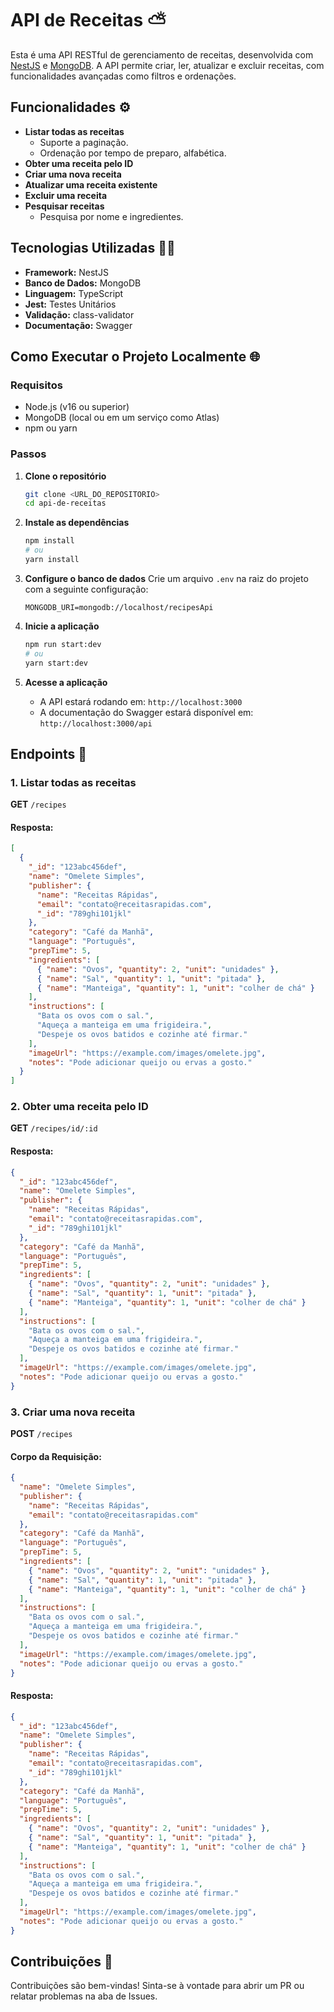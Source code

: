 # API de Receitas ⛅

Esta é uma API RESTful de gerenciamento de receitas, desenvolvida com [NestJS](https://nestjs.com/) e [MongoDB](https://www.mongodb.com/). A API permite criar, ler, atualizar e excluir receitas, com funcionalidades avançadas como filtros e ordenações.

## Funcionalidades ⚙️

- **Listar todas as receitas**
  - Suporte a paginação.
  - Ordenação por tempo de preparo, alfabética.
- **Obter uma receita pelo ID**
- **Criar uma nova receita**
- **Atualizar uma receita existente**
- **Excluir uma receita**
- **Pesquisar receitas**
  - Pesquisa por nome e ingredientes.

## Tecnologias Utilizadas 👨‍💻

- **Framework:** NestJS
- **Banco de Dados:** MongoDB
- **Linguagem:** TypeScript
- **Jest:** Testes Unitários
- **Validação:** class-validator
- **Documentação:** Swagger

## Como Executar o Projeto Localmente 🌐

### Requisitos

- Node.js (v16 ou superior)
- MongoDB (local ou em um serviço como Atlas)
- npm ou yarn

### Passos

1. **Clone o repositório**

   ```bash
   git clone <URL_DO_REPOSITORIO>
   cd api-de-receitas
   ```

2. **Instale as dependências**

   ```bash
   npm install
   # ou
   yarn install
   ```

3. **Configure o banco de dados** Crie um arquivo `.env` na raiz do projeto com a seguinte configuração:

   ```env
   MONGODB_URI=mongodb://localhost/recipesApi
   ```

4. **Inicie a aplicação**

   ```bash
   npm run start:dev
   # ou
   yarn start:dev
   ```

5. **Acesse a aplicação**

   - A API estará rodando em: `http://localhost:3000`
   - A documentação do Swagger estará disponível em: `http://localhost:3000/api`

## Endpoints 🔧

### **1. Listar todas as receitas**

**GET** `/recipes`

#### Resposta:

```json
[
  {
    "_id": "123abc456def",
    "name": "Omelete Simples",
    "publisher": {
      "name": "Receitas Rápidas",
      "email": "contato@receitasrapidas.com",
      "_id": "789ghi101jkl"
    },
    "category": "Café da Manhã",
    "language": "Português",
    "prepTime": 5,
    "ingredients": [
      { "name": "Ovos", "quantity": 2, "unit": "unidades" },
      { "name": "Sal", "quantity": 1, "unit": "pitada" },
      { "name": "Manteiga", "quantity": 1, "unit": "colher de chá" }
    ],
    "instructions": [
      "Bata os ovos com o sal.",
      "Aqueça a manteiga em uma frigideira.",
      "Despeje os ovos batidos e cozinhe até firmar."
    ],
    "imageUrl": "https://example.com/images/omelete.jpg",
    "notes": "Pode adicionar queijo ou ervas a gosto."
  }
]
```

### **2. Obter uma receita pelo ID**

**GET** `/recipes/id/:id`

#### Resposta:

```json
{
  "_id": "123abc456def",
  "name": "Omelete Simples",
  "publisher": {
    "name": "Receitas Rápidas",
    "email": "contato@receitasrapidas.com",
    "_id": "789ghi101jkl"
  },
  "category": "Café da Manhã",
  "language": "Português",
  "prepTime": 5,
  "ingredients": [
    { "name": "Ovos", "quantity": 2, "unit": "unidades" },
    { "name": "Sal", "quantity": 1, "unit": "pitada" },
    { "name": "Manteiga", "quantity": 1, "unit": "colher de chá" }
  ],
  "instructions": [
    "Bata os ovos com o sal.",
    "Aqueça a manteiga em uma frigideira.",
    "Despeje os ovos batidos e cozinhe até firmar."
  ],
  "imageUrl": "https://example.com/images/omelete.jpg",
  "notes": "Pode adicionar queijo ou ervas a gosto."
}
```

### **3. Criar uma nova receita**

**POST** `/recipes`

#### Corpo da Requisição:

```json
{
  "name": "Omelete Simples",
  "publisher": {
    "name": "Receitas Rápidas",
    "email": "contato@receitasrapidas.com"
  },
  "category": "Café da Manhã",
  "language": "Português",
  "prepTime": 5,
  "ingredients": [
    { "name": "Ovos", "quantity": 2, "unit": "unidades" },
    { "name": "Sal", "quantity": 1, "unit": "pitada" },
    { "name": "Manteiga", "quantity": 1, "unit": "colher de chá" }
  ],
  "instructions": [
    "Bata os ovos com o sal.",
    "Aqueça a manteiga em uma frigideira.",
    "Despeje os ovos batidos e cozinhe até firmar."
  ],
  "imageUrl": "https://example.com/images/omelete.jpg",
  "notes": "Pode adicionar queijo ou ervas a gosto."
}
```

#### Resposta:

```json
{
  "_id": "123abc456def",
  "name": "Omelete Simples",
  "publisher": {
    "name": "Receitas Rápidas",
    "email": "contato@receitasrapidas.com",
    "_id": "789ghi101jkl"
  },
  "category": "Café da Manhã",
  "language": "Português",
  "prepTime": 5,
  "ingredients": [
    { "name": "Ovos", "quantity": 2, "unit": "unidades" },
    { "name": "Sal", "quantity": 1, "unit": "pitada" },
    { "name": "Manteiga", "quantity": 1, "unit": "colher de chá" }
  ],
  "instructions": [
    "Bata os ovos com o sal.",
    "Aqueça a manteiga em uma frigideira.",
    "Despeje os ovos batidos e cozinhe até firmar."
  ],
  "imageUrl": "https://example.com/images/omelete.jpg",
  "notes": "Pode adicionar queijo ou ervas a gosto."
}
```

## Contribuições 🌟

Contribuições são bem-vindas! Sinta-se à vontade para abrir um PR ou relatar problemas na aba de Issues.